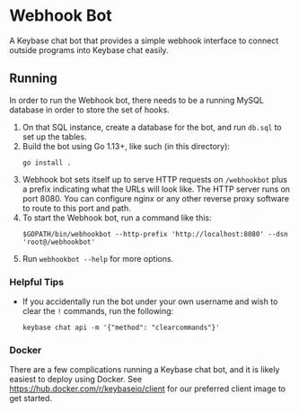 # Webhook Bot

A Keybase chat bot that provides a simple webhook interface to connect outside programs into Keybase chat easily.

## Running

In order to run the Webhook bot, there needs to be a running MySQL database in order to store the set of hooks.

1. On that SQL instance, create a database for the bot, and run `db.sql` to set up the tables.
2. Build the bot using Go 1.13+, like such (in this directory):
   ```
   go install .
   ```
3. Webhook bot sets itself up to serve HTTP requests on `/webhookbot` plus a prefix indicating what the URLs will look like. The HTTP server runs on port 8080. You can configure nginx or any other reverse proxy software to route to this port and path.
4. To start the Webhook bot, run a command like this:
   ```
   $GOPATH/bin/webhookbot --http-prefix 'http://localhost:8080' --dsn 'root@/webhookbot'
   ```
5. Run `webhookbot --help` for more options.

### Helpful Tips

- If you accidentally run the bot under your own username and wish to clear the `!` commands, run the following:
  ```
  keybase chat api -m '{"method": "clearcommands"}'
  ```

### Docker

There are a few complications running a Keybase chat bot, and it is likely easiest to deploy using Docker. See https://hub.docker.com/r/keybaseio/client for our preferred client image to get started.
